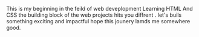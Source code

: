 This is my beginning in the feild of web deveplopment 
Learning HTML And CSS the building block of the web projects hits you diffrent .
let's buils something exciting and impactful hope this jounery lamds me somewhere good.
